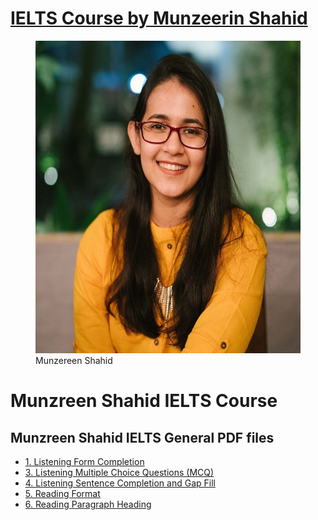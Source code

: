 # [IELTS Course by Munzeerin Shahid](https://dynamicbangla.github.io/IELTS-Course-by-Munzeerin-Shahid/)

<figure>
    <img src="./Assets/Munzeerin Shahid.jpg" width="720" height="500"
         alt="Munzreen Shahid, Munzereen Shahid IELTS Coruse">
    <figcaption>Munzereen Shahid</figcaption>
</figure>

# Munzreen Shahid IELTS Course
## Munzreen Shahid IELTS General PDF files
* [1. Listening Form Completion](./Academic%20PDF/1.%20Listening%20Form%20Completion.pdf)
* [3. Listening Multiple Choice Questions (MCQ)](./Academic%20PDF/3.%20Listening%20Multiple%20Choice%20Questions%20(MCQ).pdf)
* [4. Listening Sentence Completion and Gap Fill](./Academic%20PDF/4.%20Listening%20Sentence%20Completion%20and%20Gap%20Fill.pdf)
* [5. Reading Format](./Academic%20PDF/5.%20Reading%20Format.pdf)
* [6. Reading Paragraph Heading](./Academic%20PDF/6.%20Reading%20Paragraph%20Heading.pdf)
